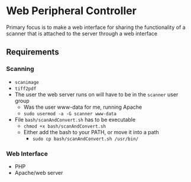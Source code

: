 # Web Peripheral Controller

Primary focus is to make a web interface for sharing the functionality of a scanner that is attached to the server through a web interface

## Requirements
### Scanning
* `scanimage`
* `tiff2pdf`
* The user the web server runs on will have to be in the `scanner` user group
  * Was the user www-data for me, running Apache
  * `sudo usermod -a -G scanner www-data`
* File `bash/scanAndConvert.sh` has to be executable
  * `chmod +x bash/scanAndConvert.sh`
  * Either add the bash to your PATH, or move it into a path
    * `sudo cp bash/scanAndConvert.sh /usr/bin/`
### Web Interface
* PHP
* Apache/web server
